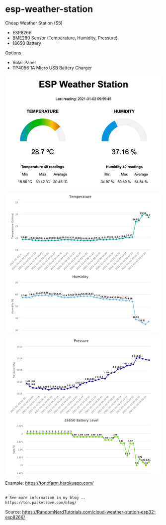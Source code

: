 # esp-weather-station

Cheap Weather Station ($5) 
- ESP8266
- BME280 Sensor (Temperature, Humidity, Pressure)
- 18650 Battery

Options
- Solar Panel
- TP4056 1A Micro USB Battery Charger

![Dashboard](images/dashboard01.png)

![Dashboard](images/dashboard02.png)

![Dashboard](images/dashboard03.png)

Example: https://tonofarm.herokuapp.com/

```

# See more information in my blog ..
https://ton.packetlove.com/blog/

```

Source: https://RandomNerdTutorials.com/cloud-weather-station-esp32-esp8266/